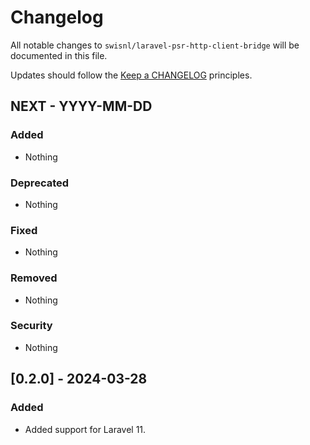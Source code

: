 # Changelog

All notable changes to `swisnl/laravel-psr-http-client-bridge` will be documented in this file.

Updates should follow the [Keep a CHANGELOG](https://keepachangelog.com/) principles.

## NEXT - YYYY-MM-DD

### Added
- Nothing

### Deprecated
- Nothing

### Fixed
- Nothing

### Removed
- Nothing

### Security
- Nothing

## [0.2.0] - 2024-03-28

### Added

* Added support for Laravel 11.
